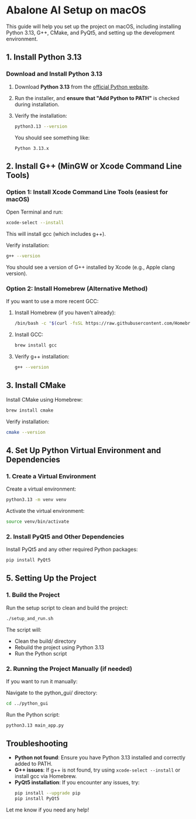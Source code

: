 # Abalone AI Setup on macOS

This guide will help you set up the project on macOS, including installing Python 3.13, G++, CMake, and PyQt5, and setting up the development environment.

## 1. Install Python 3.13

### Download and Install Python 3.13
1. Download **Python 3.13** from the [official Python website](https://www.python.org/downloads/release/python-3130/).
2. Run the installer, and **ensure that "Add Python to PATH"** is checked during installation.
3. Verify the installation:

   ```bash
   python3.13 --version
   ```

   You should see something like:
   ```
   Python 3.13.x
   ```

## 2. Install G++ (MinGW or Xcode Command Line Tools)

### Option 1: Install Xcode Command Line Tools (easiest for macOS)
Open Terminal and run:

```bash
xcode-select --install
```

This will install gcc (which includes g++).

Verify installation:

```bash
g++ --version
```

You should see a version of G++ installed by Xcode (e.g., Apple clang version).

### Option 2: Install Homebrew (Alternative Method)
If you want to use a more recent GCC:

1. Install Homebrew (if you haven't already):

   ```bash
   /bin/bash -c "$(curl -fsSL https://raw.githubusercontent.com/Homebrew/install/HEAD/install.sh)"
   ```

2. Install GCC:

   ```bash
   brew install gcc
   ```

3. Verify g++ installation:

   ```bash
   g++ --version
   ```

## 3. Install CMake
Install CMake using Homebrew:

```bash
brew install cmake
```

Verify installation:

```bash
cmake --version
```

## 4. Set Up Python Virtual Environment and Dependencies

### 1. Create a Virtual Environment
Create a virtual environment:

```bash
python3.13 -m venv venv
```

Activate the virtual environment:

```bash
source venv/bin/activate
```

### 2. Install PyQt5 and Other Dependencies
Install PyQt5 and any other required Python packages:

```bash
pip install PyQt5
```

## 5. Setting Up the Project

### 1. Build the Project
Run the setup script to clean and build the project:

```bash
./setup_and_run.sh
```

The script will:
- Clean the build/ directory
- Rebuild the project using Python 3.13
- Run the Python script

### 2. Running the Project Manually (if needed)
If you want to run it manually:

Navigate to the python_gui/ directory:

```bash
cd ../python_gui
```

Run the Python script:

```bash
python3.13 main_app.py
```

## Troubleshooting
- **Python not found**: Ensure you have Python 3.13 installed and correctly added to PATH.
- **G++ issues**: If g++ is not found, try using `xcode-select --install` or install gcc via Homebrew.
- **PyQt5 installation**: If you encounter any issues, try:
  ```bash
  pip install --upgrade pip
  pip install PyQt5
  ```

Let me know if you need any help!